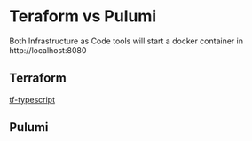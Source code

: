 # Teraform vs Pulumi

Both Infrastructure as Code tools will start a docker container in http://localhost:8080

## Terraform

[tf-typescript](tf-typescript)

## Pulumi

